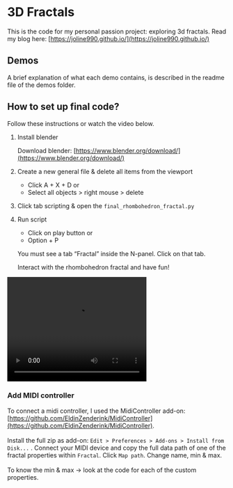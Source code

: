 # 3D Fractals
This is the code for my personal passion project: exploring 3d fractals.
Read my blog here: [https://joline990.github.io/](https://joline990.github.io/)

## Demos
A brief explanation of what each demo contains, is described in the readme file of the demos folder.

## How to set up final code?
Follow these instructions or watch the video below.

1. Install blender

    Download blender: [https://www.blender.org/download/](https://www.blender.org/download/)
    
2. Create a new general file & delete all items from the viewport 
    - Click A + X + D
    or
    - Select all objects > right mouse > delete

3. Click tab scripting & open the `final_rhombohedron_fractal.py`

4. Run script
    - Click on play button
    or
    - Option + P
    
    You must see a tab “Fractal” inside the N-panel. Click on that tab. 
    
    Interact with the rhombohedron fractal and have fun!

<video width="320" height="240" controls>
  <source src="/footage/Setup project.mp4" type="video/mp4">
</video>

### Add MIDI controller
To connect a midi controller, I used the MidiController add-on: [https://github.com/EldinZenderink/MidiController](https://github.com/EldinZenderink/MidiController).
\
\
Install the full zip as add-on: `Edit > Preferences > Add-ons > Install from Disk...` . Connect your MIDI device and copy the full data path of one of the fractal properties within `Fractal`. Click `Map path`. Change name, min & max.
\
\
To know the min & max → look at the code for each of the custom properties.